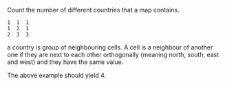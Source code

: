 Count the number of different countries that a map contains.

```
1  1  1
1  2  1
2  3  3
```

a country is group of neighbouring cells. A cell is a neighbour of another one
if they are next to each other orthogonally (meaning north, south, east and west) and they have the same value.

The above example should yield 4.